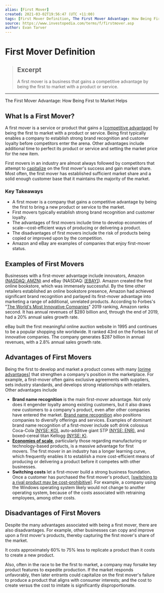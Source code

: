 ```yaml
---
alias: [First Mover]
created: 2021-03-02T19:56:47 (UTC +11:00)
tags: [First Mover Definition, The First Mover Advantage: How Being First to Market Helps]
source: https://www.investopedia.com/terms/f/firstmover.asp
author: Evan Tarver
---
```


# First Mover Definition

> ## Excerpt
> A first mover is a business that gains a competitive advantage by being the first to market with a product or service.

---

The First Mover Advantage: How Being First to Market Helps
## What Is a First Mover?

A first mover is a service or product that gains a [[competitive advantage]](https://www.investopedia.com/terms/c/competitive_advantage.asp) by being the first to market with a product or service. Being first typically enables a company to establish strong brand recognition and customer loyalty before competitors enter the arena. Other advantages include additional time to perfect its product or service and setting the market price for the new item.

First movers in an industry are almost always followed by competitors that attempt to [capitalize](https://www.investopedia.com/terms/c/capitalize.asp) on the first mover's success and gain market share. Most often, the first mover has established sufficient market share and a solid enough customer base that it maintains the majority of the market.

### Key Takeaways

-   A first mover is a company that gains a competitive advantage by being the first to bring a new product or service to the market.
-   First movers typically establish strong brand recognition and customer loyalty.
-   The advantages of first movers include time to develop economies of scale—cost-efficient ways of producing or delivering a product.
-   The disadvantages of first movers include the risk of products being copied or improved upon by the competition.
-   Amazon and eBay are examples of companies that enjoy first-mover status.

## Examples of First Movers

Businesses with a first-mover advantage include innovators, Amazon [(NASDAQ: AMZN)](https://www.investopedia.com/markets/quote?tvwidgetsymbol=amzn) and eBay (NASDAQ: [[EBAY]](https://www.investopedia.com/markets/quote?tvwidgetsymbol=ebay)). Amazon created the first online bookstore, which was immensely successful. By the time other retailers established an online bookstore presence, Amazon had achieved significant brand recognition and parlayed its first-mover advantage into marketing a range of additional, unrelated products. According to Forbes's "[The World's Most Innovative Companies](https://www.forbes.com/sites/louiscolumbus/2019/03/24/the-most-innovative-companies-of-2019-according-to-bcg/#4690e3fe486d)" 2019 ranking, Amazon ranks second. It has annual revenues of $280 billion and, through the end of 2019, had a 20% annual sales growth rate.

eBay built the first meaningful online auction website in 1995 and continues to be a popular shopping site worldwide. It ranked 43rd on the Forbes list of innovative companies. The company generates $287 billion in annual revenues, with a 2.8% annual sales growth rate.

## Advantages of First Movers

Being the first to develop and market a product comes with many [[prime advantages]](https://www.investopedia.com/articles/investing/111016/understanding-first-mover-advantage.asp) that strengthen a company's position in the marketplace. For example, a first-mover often gains exclusive agreements with suppliers, sets industry standards, and develops strong relationships with retailers. Other advantages include

-   **Brand name recognition** is the main first-mover advantage. Not only does it engender loyalty among existing customers, but it also draws new customers to a company's product, even after other companies have entered the market. [Brand name recognition](https://www.investopedia.com/terms/b/brand-recognition.asp) also positions companies to diversify offerings and services. Examples of dominant brand name recognition of a first-mover include soft drink colossus Coca-Cola [(NYSE: KO)](https://www.investopedia.com/markets/quote?tvwidgetsymbol=ko), auto-additive giant STP [(NYSE: ENR)](https://www.investopedia.com/markets/quote?tvwidgetsymbol=enr), and boxed-cereal titan Kellogg [(NYSE: K)](https://www.investopedia.com/markets/quote?tvwidgetsymbol=k).
-   [**Economies of scale**](https://www.investopedia.com/terms/e/economiesofscale.asp), particularly those regarding manufacturing or technology-based products, is a massive advantage for first movers. The first mover in an industry has a longer learning curve, which frequently enables it to establish a more cost-efficient means of producing or delivering a product before it competes with other businesses.
-   **Switching costs** let a first-mover build a strong business foundation. Once a customer has purchased the first mover's product, [[switching to a rival product may be cost-prohibitive]](https://www.investopedia.com/terms/s/switchingcosts.asp). For example, a company using the Windows operating system likely would not change to another operating system, because of the costs associated with retraining employees, among other costs. 

## Disadvantages of First Movers

Despite the many advantages associated with being a first mover, there are also disadvantages. For example, other businesses can copy and improve upon a first mover's products, thereby capturing the first mover's share of the market.

It costs approximately 60% to 75% less to replicate a product than it costs to create a new product.

Also, often in the race to be the first to market, a company may forsake key product features to expedite production. If the market responds unfavorably, then later entrants could capitalize on the first mover's failure to produce a product that aligns with consumer interests; and the cost to create versus the cost to imitate is significantly disproportionate.
